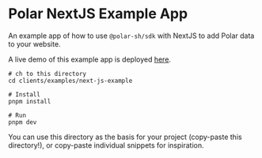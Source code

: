 # Polar NextJS Example App

An example app of how to use `@polar-sh/sdk` with NextJS to add Polar data to your website.

A live demo of this example app is deployed [here](https://polar-next-js-example.vercel.app).

```
# ch to this directory
cd clients/examples/next-js-example

# Install
pnpm install

# Run
pnpm dev
```

You can use this directory as the basis for your project (copy-paste this directory!), or copy-paste individual snippets for inspiration.